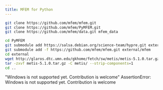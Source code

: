 ```yaml
---
title: MFEM for Python
---
```


```bash
git clone https://github.com/mfem/mfem.git
git clone https://github.com/mfem/PyMFEM.git
git clone https://github.com/mfem/data.git mfem_data

cd PyMFEM
git submodule add https://salsa.debian.org/science-team/hypre.git external/hypre
git submodule add -f https://github.com/mfem/mfem.git external/mfem
cd external
wget http://glaros.dtc.umn.edu/gkhome/fetch/sw/metis/metis-5.1.0.tar.gz
tar -zxvf metis-5.1.0.tar.gz -C metis/ --strip-components=1
cd ..
```

"Windows is not supported yet. Contribution is welcome"
AssertionError: Windows is not supported yet. Contribution is welcome
